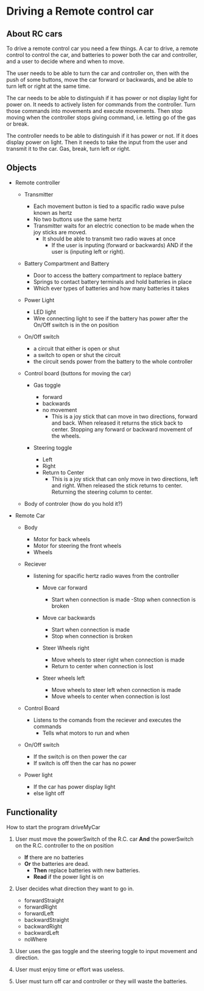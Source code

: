 # Driving a Remote control car

## About RC cars
To drive a remote control car you need a few things. A car to drive, a remote control to control the car, and batteries to power both the car and controller, and a user to decide where and when to move.

The user needs to be able to turn the car and controller on, then with the push of some buttons, move the car forward or backwards, and be able to turn left or right at the same time.  

The car needs to be able to distinguish if it has power or not display light for power on. It needs to actively listen for commands from the controller. Turn those commands into movements and execute movements. Then stop moving when the controller stops giving command, i.e. letting go of the gas or break.

The controller needs to be able to distinguish if it has power or not. If it does display power on light. Then it needs to take the input from the user and transmit it to the car. Gas, break, turn left or right.

## Objects
- Remote controller

    - Transmitter 
        - Each movement button is tied to a spacific radio wave pulse known as hertz
        - No two buttons use the same hertz
        - Transmitter waits for an electric conection to be made when the joy sticks are moved.
            - It should be able to transmit two radio waves at once
                - If the user is inputing (forward or backwards) AND if the user is (inputing left or right).

    - Battery Compartment and Battery
        - Door to access the battery compartment to replace battery
        - Springs to contact battery terminals and hold batteries in place
        - Which ever types of batteries and how many batteries it takes

    - Power Light
        - LED light
        - Wire connecting light to see if the battery has power after the On/Off switch is in the on position

    - On/Off switch
        - a circuit that either is open or shut
        - a switch to open or shut the circuit
        - the circuit sends power from the battery to the whole controller

    - Control board (buttons for moving the car)

        - Gas toggle
            - forward
            - backwards
            - no movement
                - This is a joy stick that can move in two directions, forward and back. When released it returns the stick back to center. Stopping any forward or backward movement of the wheels.

        - Steering toggle
            - Left
            - Right
            - Return to Center
                - This is a joy stick that can only move in two directions, left and right. When released the stick returns to center. Returning the steering column to center.
    - Body of controler (how do you hold it?)

- Remote Car

    - Body

        - Motor for back wheels
        - Motor for steering the front wheels
        - Wheels

    - Reciever

        - listening for spacific hertz radio waves from the controller

            - Move car forward
                - Start when connection is made
                -Stop when connection is broken

            - Move car backwards
                - Start when connection is made
                - Stop when connection is broken

            - Steer Wheels right
                - Move wheels to steer right when connection is made
                - Return to center when connection is lost

            - Steer wheels left
                - Move wheels to steer left when connection is made
                - Move wheels to center when connection is lost

    - Control Board
        - Listens to the comands from the reciever and executes the commands
            - Tells what motors to run and when

    - On/Off switch
        - If the switch is on then power the car
        - If switch is off then the car has no power

    - Power light
        - If the car has power display light
        - else light off

## Functionality

How to start the program driveMyCar

1. User must move the powerSwitch of the R.C. car **And** the powerSwitch on the R.C. controller to the on position
    - **If** there are no batteries
    - **Or** the batteries are dead.
        - **Then** replace batteries with new batteries.
        - **Read** if the power light is on 

2. User decides what direction they want to go in.
    - forwardStraight
    - forwardRight
    - forwardLeft
    - backwardStraight
    - backwardRight
    - backwardLeft
    - noWhere

3. User uses the gas toggle and the steering toggle to input movement and direction.

4. User must enjoy time or effort was useless.

5. User must turn off car and controller or they will waste the batteries.
